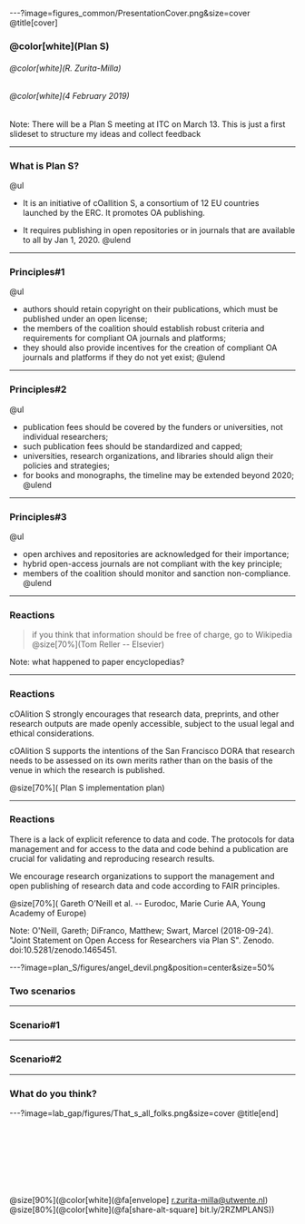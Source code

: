 ---?image=figures_common/PresentationCover.png&size=cover
@title[cover]
### @color[white](Plan S)
###### @color[white](R. Zurita-Milla)
###### @color[white](4 February 2019)

Note: There will be a Plan S meeting at ITC on March 13. This is just a first slideset to structure my ideas and collect feedback

---
### What is Plan S?
@ul
- It is an initiative of cOallition S, a consortium of 12 EU countries launched by the ERC. It promotes OA publishing.

- It requires publishing in open repositories or in journals that are available to all by Jan 1, 2020.
@ulend

---
### Principles#1 
@ul
- authors should retain copyright on their publications, which must be published under an open license;
- the members of the coalition should establish robust criteria and requirements for compliant OA journals and platforms;
- they should also provide incentives for the creation of compliant OA journals and platforms if they do not yet exist;
@ulend 

---
### Principles#2 
@ul
- publication fees should be covered by the funders or universities, not individual researchers;
- such publication fees should be standardized and capped;
- universities, research organizations, and libraries should align their policies and strategies;
- for books and monographs, the timeline may be extended beyond 2020;
@ulend 

---
### Principles#3 
@ul 
- open archives and repositories are acknowledged for their importance;
- hybrid open-access journals are not compliant with the key principle;
- members of the coalition should monitor and sanction non-compliance.
@ulend 


---
### Reactions
> if you think that information should be free of charge, go to Wikipedia <br>
> @size[70%](Tom Reller -- Elsevier)

Note: what happened to  paper encyclopedias? 

---
### Reactions 
cOAlition S strongly encourages that research data, preprints, and other research 
outputs are made openly accessible, subject to the usual legal and ethical 
considerations. 

cOAlition S supports the intentions of the San Francisco DORA that research needs to be  assessed on its own merits rather than on the basis of the venue in which the research is published.

@size[70%]( Plan S implementation plan)

---
### Reactions 
There is a lack of explicit reference to data and code. The protocols for data management and for access to the data and code behind a publication are crucial for validating and reproducing research results. 

We encourage research organizations to support the management and open publishing of research data and code according to FAIR principles.

@size[70%]( Gareth O’Neill et al. -- Eurodoc, Marie Curie AA, Young Academy of Europe)

Note: O'Neill, Gareth; DiFranco, Matthew; Swart, Marcel (2018-09-24). "Joint Statement on Open Access for Researchers via Plan S". Zenodo. doi:10.5281/zenodo.1465451.

---?image=plan_S/figures/angel_devil.png&position=center&size=50%  
### Two scenarios

---
### Scenario#1

---
### Scenario#2


---
### What do you think?



---?image=lab_gap/figures/That_s_all_folks.png&size=cover
@title[end]
<br><br>
<br><br>
<br><br>
<br><br>
<br>
@size[90%](@color[white](@fa[envelope] r.zurita-milla@utwente.nl)
<br>
@size[80%](@color[white](@fa[share-alt-square] bit.ly/2RZMPLANS))
